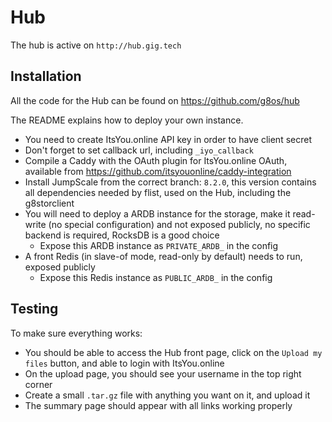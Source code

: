 # Hub

The hub is active on `http://hub.gig.tech`


## Installation

All the code for the Hub can be found on https://github.com/g8os/hub

The README explains how to deploy your own instance.

- You need to create ItsYou.online API key in order to have client secret
- Don't forget to set callback url, including `_iyo_callback`
- Compile a Caddy with the OAuth plugin for ItsYou.online OAuth, available from https://github.com/itsyouonline/caddy-integration
- Install JumpScale from the correct branch: `8.2.0`, this version contains all dependencies needed by flist, used on the Hub, including the g8storclient
- You will need to deploy a ARDB instance for the storage, make it read-write (no special configuration) and not exposed publicly, no specific backend is required, RocksDB is a good choice
  - Expose this ARDB instance  as `PRIVATE_ARDB_` in the config
- A front Redis (in slave-of mode, read-only by default) needs to run, exposed publicly
  - Expose this Redis instance as `PUBLIC_ARDB_` in the config


## Testing

To make sure everything works:

- You should be able to access the Hub front page, click on the `Upload my files` button, and able to login with ItsYou.online
- On the upload page, you should see your username in the top right corner
- Create a small `.tar.gz` file with anything you want on it, and upload it
- The summary page should appear with all links working properly
